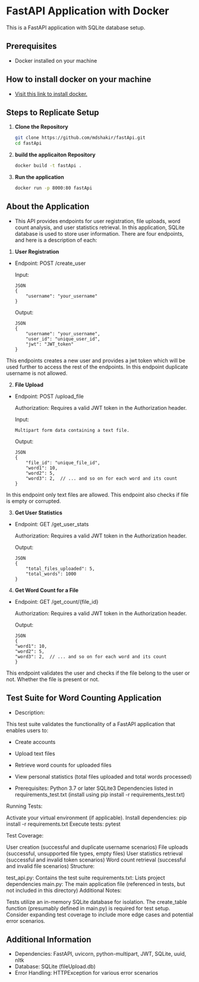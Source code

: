 # FastAPI Application with Docker

This is a FastAPI application with SQLite database setup.

## Prerequisites
- Docker installed on your machine

## How to install docker on your machine
- [Visit this link to install docker.](https://www.google.com/url?sa=t&rct=j&q=&esrc=s&source=web&cd=&cad=rja&uact=8&ved=2ahUKEwj47_Gi37GDAxXg9zgGHbebBM8QFnoECA4QAQ&url=https%3A%2F%2Fdocs.docker.com%2Fdesktop%2Finstall%2Fwindows-install%2F&usg=AOvVaw0gOH_f-GJONTgQiwOHyibD&opi=89978449)


## Steps to Replicate Setup

1. **Clone the Repository**
   ```bash
   git clone https://github.com/mdshakir/fastApi.git
   cd fastApi

2.   **build the applicaiton Repository**
     ```bash
     docker build -t fastApi .

3.   **Run the application**
     ```bash
     docker run -p 8000:80 fastApi

## About the Application

- This API provides endpoints for user registration, file uploads, word count analysis, and user statistics retrieval. In this application, SQLite database is used to store user information. There are four endpoints, and here is a description of each:

1.	**User Registration**
	
-	Endpoint: POST /create_user
	
	Input:

		JSON
		{
  			"username": "your_username"
		}

	Output:
	
		JSON
		{
  			"username": "your_username",
  			"user_id": "unique_user_id",
  			"jwt": "JWT_token"
		}

This endpoints creates a new user and provides a jwt token which will be used further to access the rest of the endpoints. In this endpoint duplicate username is not allowed. 


2.	**File Upload**

-	Endpoint: POST /upload_file

	Authorization: Requires a valid JWT token in the Authorization header.

	Input:

		Multipart form data containing a text file.
	Output:

		JSON
		{
  			"file_id": "unique_file_id",
  			"word1": 10,
  			"word2": 5,
  			"word3": 2,  // ... and so on for each word and its count
		}

In this endpoint only text files are allowed. This endpoint also checks if file is empty or corrupted.

3. 	**Get User Statistics**

-	Endpoint: GET /get_user_stats

	Authorization: Requires a valid JWT token in the Authorization header.

	Output:

		JSON
		{
  			"total_files_uploaded": 5,
  			"total_words": 1000
		}


4.	**Get Word Count for a File**

-	Endpoint: GET /get_count/{file_id}

	Authorization: Requires a valid JWT token in the Authorization header.

	Output:

		JSON
		{
  		"word1": 10,
  		"word2": 5,
  		"word3": 2,  // ... and so on for each word and its count
		}
This endpoint validates the user and checks if the file belong to the user or not. Whether the file is present or not. 

## Test Suite for Word Counting Application
-	Description:

This test suite validates the functionality of a FastAPI application that enables users to:

-	Create accounts
-	Upload text files
-	Retrieve word counts for uploaded files
-	View personal statistics (total files uploaded and total words processed)

-	Prerequisites:
Python 3.7 or later
SQLite3
Dependencies listed in requirements_test.txt (install using pip install -r requirements_test.txt)

Running Tests:

Activate your virtual environment (if applicable).
Install dependencies: pip install -r requirements.txt
Execute tests: pytest

Test Coverage:

User creation (successful and duplicate username scenarios)
File uploads (successful, unsupported file types, empty files)
User statistics retrieval (successful and invalid token scenarios)
Word count retrieval (successful and invalid file scenarios)
Structure:

test_api.py: Contains the test suite
requirements.txt: Lists project dependencies
main.py: The main application file (referenced in tests, but not included in this directory)
Additional Notes:

Tests utilize an in-memory SQLite database for isolation.
The create_table function (presumably defined in main.py) is required for test setup.
Consider expanding test coverage to include more edge cases and potential error scenarios.

## 	Additional Information
-	Dependencies: FastAPI, uvicorn, python-multipart, JWT, SQLite, uuid, nltk
-	Database: SQLite (fileUpload.db)
-	Error Handling: HTTPException for various error scenarios



